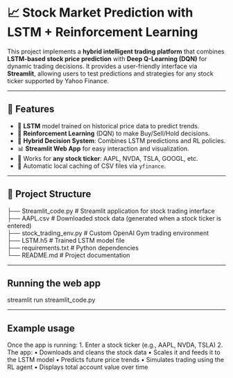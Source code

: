 # 📈 Stock Market Prediction with LSTM + Reinforcement Learning

This project implements a **hybrid intelligent trading platform** that combines **LSTM-based stock price prediction** with **Deep Q-Learning (DQN)** for dynamic trading decisions. It provides a user-friendly interface via **Streamlit**, allowing users to test predictions and strategies for any stock ticker supported by Yahoo Finance.

---

## 🚀 Features

- 🧠 **LSTM** model trained on historical price data to predict trends.
- 🤖 **Reinforcement Learning** (DQN) to make Buy/Sell/Hold decisions.
- 🔀 **Hybrid Decision System**: Combines LSTM predictions and RL policies.
- 📊 **Streamlit Web App** for easy interaction and visualization.
- 🔄 Works for **any stock ticker**: AAPL, NVDA, TSLA, GOOGL, etc.
- 📁 Automatic local caching of CSV files via `yfinance`.

---

## 📁 Project Structure
├── Streamlit_code.py         # Streamlit application for stock trading interface \
├── AAPL.csv                  # Downloaded stock data (generated when a stock ticker is entered) \
├── stock_trading_env.py      # Custom OpenAI Gym trading environment \
├── LSTM.h5                   # Trained LSTM model file \
├── requirements.txt          # Python dependencies \
└── README.md                 # Project documentation 

---

## Running the web app

streamlit run streamlit_code.py

---

## Example usage

Once the app is running:
	1.	Enter a stock ticker (e.g., AAPL, NVDA, TSLA)
	2.	The app:
	•	Downloads and cleans the stock data
	•	Scales it and feeds it to the LSTM model
	•	Predicts future price trends
	•	Simulates trading using the RL agent
	•	Displays total account value over time

 

